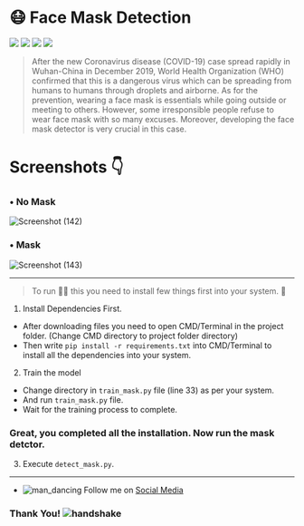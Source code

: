 # :mask: Face Mask Detection
![](https://img.shields.io/badge/Python-FFD43B?style=for-the-badge&logo=python&logoColor=darkgreen)
![](https://img.shields.io/badge/TensorFlow-FF6F00?style=for-the-badge&logo=TensorFlow&logoColor=white)
![](https://img.shields.io/badge/Keras-D00000?style=for-the-badge&logo=Keras&logoColor=white)
![](https://img.shields.io/badge/scikit_learn-F7931E?style=for-the-badge&logo=scikit-learn&logoColor=white)

> After the new Coronavirus disease (COVID-19) case spread rapidly in Wuhan-China in December 2019, World Health Organization (WHO) confirmed that this is a dangerous virus which can be spreading from humans to humans through droplets and airborne. As for the prevention, wearing a face mask is essentials while going outside or meeting to others. However, some irresponsible people refuse to wear face mask with so many excuses. Moreover, developing the face mask detector is very crucial in this case.

# Screenshots :point_down:
### • No Mask
![Screenshot (142)](https://user-images.githubusercontent.com/49164677/120317045-c73a5200-c2fb-11eb-9fe8-376e90cb99ee.png)

### • Mask
![Screenshot (143)](https://user-images.githubusercontent.com/49164677/120317061-cdc8c980-c2fb-11eb-85a3-8170688a7c9e.png)

---

> To run :running_man: this you need to install few things first into your system. :robot:

1. Install Dependencies First.

- After downloading files you need to open CMD/Terminal in the project folder. (Change CMD directory to project folder directory)
- Then write ``` pip install -r requirements.txt ``` into CMD/Terminal to install all the dependencies into your system.

2. Train the model

- Change directory in ``` train_mask.py ``` file (line 33) as per your system.
- And run ``` train_mask.py ``` file.
- Wait for the training process to complete.

### Great, you completed all the installation. Now run the mask detctor.

3. Execute ``` detect_mask.py ```.

---

- ![man_dancing](https://user-images.githubusercontent.com/49164677/116800839-30bf1900-ab22-11eb-9b30-670f4158f51d.gif) Follow me on [Social Media](https://linktr.ee/unknown_abhi)

### Thank You! ![handshake](https://user-images.githubusercontent.com/49164677/116801244-94971100-ab25-11eb-939f-d3d0e8d66da5.gif)

